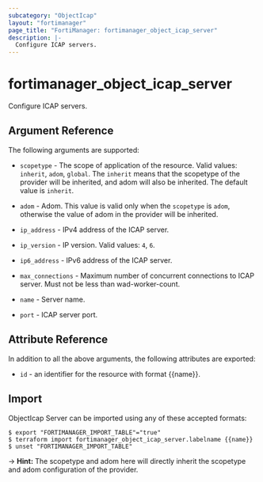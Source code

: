 ```yaml
---
subcategory: "ObjectIcap"
layout: "fortimanager"
page_title: "FortiManager: fortimanager_object_icap_server"
description: |-
  Configure ICAP servers.
---
```


# fortimanager_object_icap_server
Configure ICAP servers.

## Argument Reference


The following arguments are supported:

* `scopetype` - The scope of application of the resource. Valid values: `inherit`, `adom`, `global`. The `inherit` means that the scopetype of the provider will be inherited, and adom will also be inherited. The default value is `inherit`.
* `adom` - Adom. This value is valid only when the `scopetype` is `adom`, otherwise the value of adom in the provider will be inherited.

* `ip_address` - IPv4 address of the ICAP server.
* `ip_version` - IP version. Valid values: `4`, `6`.

* `ip6_address` - IPv6 address of the ICAP server.
* `max_connections` - Maximum number of concurrent connections to ICAP server. Must not be less than wad-worker-count.
* `name` - Server name.
* `port` - ICAP server port.


## Attribute Reference

In addition to all the above arguments, the following attributes are exported:
* `id` - an identifier for the resource with format {{name}}.

## Import

ObjectIcap Server can be imported using any of these accepted formats:
```
$ export "FORTIMANAGER_IMPORT_TABLE"="true"
$ terraform import fortimanager_object_icap_server.labelname {{name}}
$ unset "FORTIMANAGER_IMPORT_TABLE"
```
-> **Hint:** The scopetype and adom here will directly inherit the scopetype and adom configuration of the provider.
